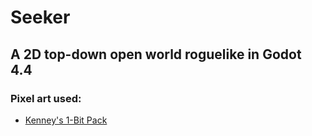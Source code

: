 # Seeker
## A 2D top-down open world roguelike in Godot 4.4

### Pixel art used:
- [Kenney's 1-Bit Pack](https://www.kenney.nl/assets/1-bit-pack)
